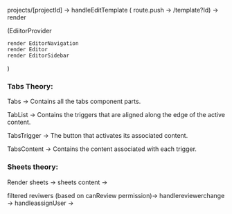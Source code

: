 
projects/[projectId] -> handleEditTemplate ( route.push -> /template?Id) -> render 

(EdiitorProvider

    render EditorNavigation
    render Editor
    render EditorSidebar
)

### Tabs Theory:

Tabs -> Contains all the tabs component parts.

TabList -> Contains the triggers that are aligned along the edge of the active content.

TabsTrigger -> The button that activates its associated content.

TabsContent -> Contains the content associated with each trigger.

### Sheets theory:

Render sheets -> sheets content -> 


filtered reviwers (based on canReview permission)-> handlereviewerchange -> handleassignUser ->
